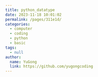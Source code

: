 ```yaml
---
title: python_datatype
date: 2023-11-18 10:01:02
permalink: /pages/311e1d/
categories:
  - computer
  - coding
  - python
  - basic
tags:
  - null
author:
  name: YuGong
  link: https://github.com/yugongcoding
---
```


